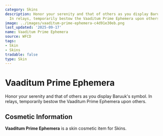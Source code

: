```yaml
---
category: Skins
description: Honor your serenity and that of others as you display Baruuk's symbol.
  In relays, temporarily bestow the Vaaditum Prime Ephemera upon others.
image: ../images/vaaditum-prime-ephemera-c4d91e30eb.png
last_updated: '2025-09-17'
name: Vaaditum Prime Ephemera
source: WFCD
tags:
- Skin
- Skins
tradable: false
type: Skin
---
```


# Vaaditum Prime Ephemera

Honor your serenity and that of others as you display Baruuk's symbol. In relays, temporarily bestow the Vaaditum Prime Ephemera upon others.

## Cosmetic Information

**Vaaditum Prime Ephemera** is a skin cosmetic item for Skins.

